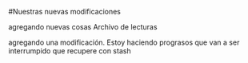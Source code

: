 #Nuestras nuevas modificaciones


agregando nuevas cosas
Archivo de lecturas

agregando una modificación. Estoy haciendo prograsos que van a ser interrumpido que recupere con stash
